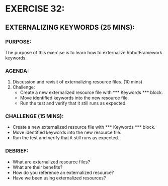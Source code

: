 # EXERCISE 32:
## EXTERNALIZING KEYWORDS (25 MINS):
### PURPOSE:
The purpose of this exercise is to learn how to externalize RobotFramework keywords.

### AGENDA:
1. Discussion and revisit of externalizing resource files. (10 mins)
2. Challenge:
   - Create a new externalized resource file with *** Keywords *** block.
   - Move identified keywords into the new resource file.
   - Run the test and verify that it still runs as expected.

### CHALLENGE (15 MINS):
- Create a new externalized resource file with *** Keywords *** block.
- Move identified keywords into the new resource file.
- Run the test and verify that it still runs as expected.

### DEBRIEF:
- What are externalized resource files?
- What are their benefits?
- How do you reference an externalized resource?
- Have we been using externalized resources?
